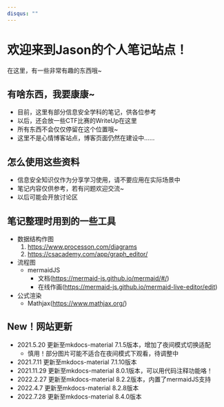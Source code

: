 ```yaml
---
disqus: ""
---
```



# 欢迎来到Jason的个人笔记站点！

在这里，有一些非常有趣的东西哦~

## 有啥东西，我要康康~
* 目前，这里有部分信息安全学科的笔记，供各位参考
* 以后，还会放一些CTF比赛的WriteUp在这里
* 所有东西不会仅仅停留在这个位置哦~
* 这里不是心情博客站点，博客页面仍然在建设中……

## 怎么使用这些资料
* 信息安全知识仅作为分享学习使用，请不要应用在实际场景中
* 笔记内容仅供参考，若有问题欢迎交流~
* 以后可能会开放讨论区

## 笔记整理时用到的一些工具
* 数据结构作图
    1. https://www.processon.com/diagrams
    2. https://csacademy.com/app/graph_editor/
* 流程图
    * mermaidJS
        - 文档(https://mermaid-js.github.io/mermaid/#/)
        - 在线作画(https://mermaid-js.github.io/mermaid-live-editor/edit)
* 公式渲染
    * Mathjax(https://www.mathjax.org/)

## New！网站更新
* 2021.5.20 更新至mkdocs-material 7.1.5版本，增加了夜间模式切换适配
    * 慎用！部分图片可能不适合在夜间模式下观看，待调整中
* 2021.7.11 更新至mkdocs-material 7.1.10版本
* 2021.11.29 更新至mkdocs-material 8.0.1版本，可以用代码注释功能咯！
* 2022.2.27 更新至mkdocs-material 8.2.2版本，内置了mermaidJS支持
* 2022.4.7 更新至mkdocs-material 8.2.8版本
* 2022.7.28 更新至mkdocs-material 8.4.0版本
